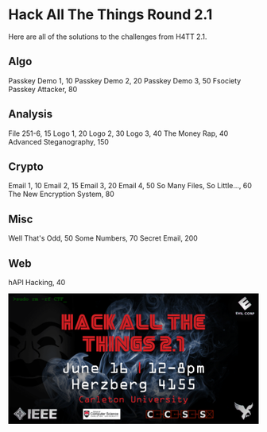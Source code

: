 # Hack All The Things Round 2.1

Here are all of the solutions to the challenges from H4TT 2.1.

## Algo

Passkey Demo 1, 10
Passkey Demo 2, 20
Passkey Demo 3, 50
Fsociety Passkey Attacker, 80

## Analysis

File 251-6, 15
Logo 1, 20
Logo 2, 30
Logo 3, 40
The Money Rap, 40
Advanced Steganography, 150

## Crypto

Email 1, 10
Email 2, 15
Email 3, 20
Email 4, 50
So Many Files, So Little..., 60
The New Encryption System, 80

## Misc

Well That's Odd, 50
Some Numbers, 70
Secret Email, 200

## Web

hAPI Hacking, 40

![sreencast](poster.PNG)